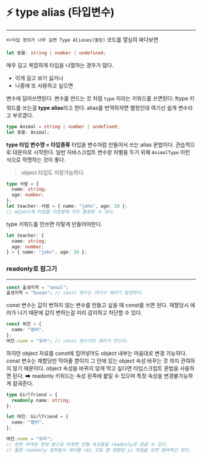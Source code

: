 # ⚡️ type alias (타입변수)

---

✏️`타입 정의가 너무 길면 Type Aliases(별칭)`
코드를 열심히 짜다보면

```ts
let 동물: string | number | undefined;
```

매우 길고 복잡하게 타입을 나열하는 경우가 많다.

- 이게 길고 보기 싫거나
- 나중에 또 사용하고 싶으면

변수에 담아쓰면된다. 변수를 만드는 것 처럼 `type` 이라는 키워드를 쓰면된다.
❗️type 키워드를 쓰는걸 **type alias**라고 한다.
alias를 번역하자면 별칭인데 여기선 쉽게 변수라고 부르겠다.

```ts
type Animal = string | number | undefined;
let 동물: Animal;
```

**type 타입 변수명 = 타입종류**
타입을 변수처럼 만들어서 쓰는 alias 문법이다. 관습적으로 대문자로 시작한다.
일반 자바스크립트 변수랑 차별을 두기 위해 `AnimalType` 이런 식으로 작명하는 것이 좋다.

> object 타입도 저장가능하다.

```ts
type 사람 = {
  name: string;
  age: number;
};
let teacher: 사람 = { name: "john", age: 20 };
// object에 타입을 지정할때 자주 활용할 수 있다.
```

type 키워드를 안쓰면 이렇게 만들어야한다.

```ts
let teacher: {
  name: string;
  age: number;
} = { name: "john", age: 20 };
```

### readonly로 잠그기

---

```ts
const 출생지역 = "seoul";
출생지역 = "busan"; // const 변수는 여기서 에러가 발생한다.
```

const 변수는 값이 변하지 않는 변수를 만들고 싶을 때 const를 쓰면 된다.
재할당시 에러가 나기 때문에 값이 변하는걸 미리 감지하고 차단할 수 있다.

```ts
const 여친 = {
  name: "엠버",
};
여친.name = "유라"; // const 변수지만 에러가 안난다.
```

하지만 object 자료를 const에 집어넣어도 object 내부는 마음대로 변경 가능하다.
const 변수는 재할당만 막아줄 뿐이지 그 안에 있는 object 속성 바꾸는 것 까지 관여하지 않기 때문이다.
object 속성을 바뀌지 않게 막고 싶다면 타입스크립트 문법을 사용하면 된다.
➡ readonly 키워드는 속성 왼족에 붙일 수 있으며 특정 속성을 변경불가능하게 잠궈준다.

```ts
type Girlfriend = {
  readonly name: string;
};

let 여친: Girlfriend = {
  name: "엠버",
};

여친.name = "유라";
// 한번 부여된 후엔 앞으로 바뀌면 안될 속성들을 readonly로 잠굴 수 있다.
// 물론 readonly 컴파일시 에러를 내는 것일 뿐 변환된 js 파일을 보면 잘바뀌긴 한다.
```
